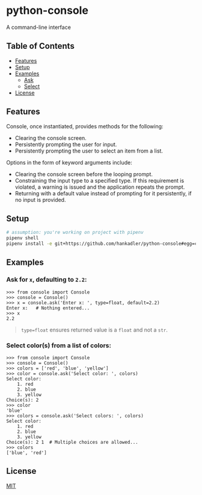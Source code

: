 # python-console

A command-line interface

## Table of Contents

- [Features](#features)
- [Setup](#setup)
- [Examples](#examples)
    - [Ask](#ask)
    - [Select](#select)
- [License](#license)

## Features

Console, once instantiated, provides methods for the following:

- Clearing the console screen.
- Persistently prompting the user for input.
- Persistently prompting the user to select an item from a list.

Options in the form of keyword arguments include:

- Clearing the console screen before the looping prompt.
- Constraining the input type to a specified type. If this requirement
  is violated, a warning is issued and the application repeats the
  prompt.
- Returning with a default value instead of prompting for it
  persistently, if no input is provided.

## Setup

```bash
# assumption: you're working on project with pipenv
pipenv shell
pipenv install -e git+https://github.com/hankadler/python-console#egg=console
```

## Examples

### Ask for ``x``, defaulting to ``2.2``:

```
>>> from console import Console
>>> console = Console()
>>> x = console.ask('Enter x: ', type=float, default=2.2)
Enter x:   # Nothing entered...
>>> x
2.2
```
> ``type=float`` ensures returned value is a ``float`` and not a ``str``.

### Select color(s) from a list of colors:

```
>>> from console import Console
>>> console = Console()
>>> colors = ['red', 'blue', 'yellow']
>>> color = console.ask('Select color: ', colors)
Select color:
    1. red
    2. blue
    3. yellow
Choice(s): 2
>>> color
'blue'
>>> colors = console.ask('Select colors: ', colors)
Select color:
    1. red
    2. blue
    3. yellow
Choice(s): 2 1  # Multiple choices are allowed...
>>> colors
['blue', 'red']
```

## License

[MIT](LICENSE)
